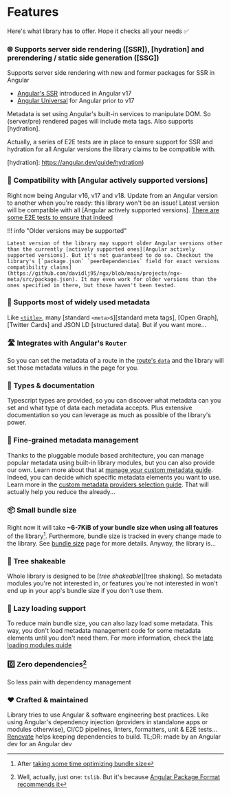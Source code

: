 # Features

Here's what library has to offer. Hope it checks all your needs ✅

### 🌐 Supports server side rendering ([SSR]), [hydration] and prerendering / static side generation ([SSG])

Supports server side rendering with new and former packages for SSR in Angular

- [Angular's SSR](https://npmjs.com/package/@angular/ssr) introduced in Angular v17
- [Angular Universal](https://www.npmjs.com/package/@nguniversal/express-engine) for Angular prior to v17

Metadata is set using Angular's built-in services to manipulate DOM. So (server/pre) rendered pages will include meta tags. Also supports [hydration].

Actually, a series of E2E tests are in place to ensure support for SSR and hydration for all Angular versions the library claims to be compatible with.

[hydration]: https://angular.dev/guide/hydration)

### 🤝 Compatibility with [Angular actively supported versions]

Right now being Angular v16, v17 and v18. Update from an Angular version to another when you're ready: this library won't be an issue! Latest version will be compatible with all [Angular actively supported versions]. [There are some E2E tests to ensure that indeed][E2E tests]

!!! info "Older versions may be supported"

    Latest version of the library may support older Angular versions other than the currently [actively supported ones][Angular actively supported versions]. But it's not guaranteed to do so. Checkout the library's [`package.json` `peerDependencies` field for exact versions compatibility claims](https://github.com/davidlj95/ngx/blob/main/projects/ngx-meta/src/package.json). It may even work for older versions than the ones specified in there, but those haven't been tested.

[E2E tests]: https://github.com/davidlj95/ngx/blob/main/.github/workflows/reusable-e2e.yml

### 👥 Supports most of widely used metadata

Like [`<title>`][title-element], many [standard `<meta>`s][standard meta tags], [Open Graph], [Twitter Cards] and JSON LD [structured data]. But if you want more...

[title-element]: https://developer.mozilla.org/en-US/docs/Web/HTML/Element/title

### 🛣️ Integrates with Angular's `Router`

So you can set the metadata of a route in the [route's `data`][route data] and the library will set those metadata values in the page for you.

[route data]: https://angular.dev/api/router/Route#:~:text=Additional%20developer%2Ddefined%20data

### 📜 Types & documentation

Typescript types are provided, so you can discover what metadata can you set and what type of data each metadata accepts. Plus extensive documentation so you can leverage as much as possible of the library's power.

### 🧩 Fine-grained metadata management

Thanks to the pluggable module based architecture, you can manage popular metadata using built-in library modules, but you can also provide our own. Learn more about that at [manage your custom metadata guide](manage-your-custom-metadata.md). Indeed, you can decide which specific metadata elements you want to use. Learn more in the [custom metadata providers selection guide](custom-metadata-providers-selection.md). That will actually help you reduce the already...

### 📦 Small bundle size

Right now it will take **~6-7KiB of your bundle size when using all features** of the library[^1]. Furthermore, bundle size is tracked in every change made to the library. See [bundle size](bundle-size.md) page for more details. Anyway, the library is...

### 🌳 Tree shakeable

Whole library is designed to be [_tree shakeable_][tree shaking]. So metadata modules you're not interested in, or features you're not interested in won't end up in your app's bundle size if you don't use them.

### 🐨 Lazy loading support

To reduce main bundle size, you can also lazy load some metadata. This way, you don't load metadata management code for some metadata elements until you don't need them. For more information, check the [late loading modules guide](late-loading-modules.md)

### 0️⃣ Zero dependencies[^2]

So less pain with dependency management

### ❤️ Crafted & maintained

Library tries to use Angular & software engineering best practices. Like using Angular's dependency injection (providers in standalone apps or modules otherwise), CI/CD pipelines, linters, formatters, unit & E2E tests... [Renovate] helps keeping dependencies to build. TL;DR: made by an Angular dev for an Angular dev

[Renovate]: https://renovatebot.com

[^1]: After [taking some time optimizing bundle size](https://github.com/davidlj95/ngx/issues/112#issuecomment-1901325536)

[^2]: Well, actually, just one: `tslib`. But it's because [Angular Package Format recommends it](https://angular.dev/tools/libraries/angular-package-format#tslib)
